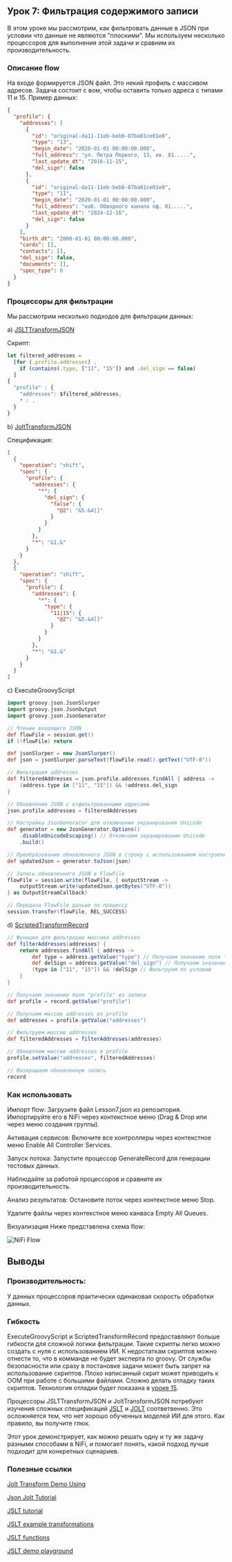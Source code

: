 ## Урок 7: Фильтрация содержимого записи
В этом уроке мы рассмотрим, как фильтровать данные в JSON при условии что данные не являются "плоскими". 
Мы используем несколько процессоров для выполнения этой задачи и сравним их производительность.

### Описание flow
На входе формируется JSON файл. Это некий профиль с массивом адресов.
Задача состоит с вом, чтобы оставить только адреса с типами 11 и 15.
Пример данных:
```json
{
  "profile": {
    "addresses": [
      {
        "id": "original-da11-11eb-beb6-87ba01ce01e0",
        "type": "13",
        "begin_date": "2020-01-01 00:00:00.000",
        "full_address": "ул. Петра Первого, 13, кв. 81.....",
        "last_update_dt": "2016-11-15",
        "del_sign": false
      },
      {
        "id": "original-da11-11eb-beb6-87ba01ce01e0",
        "type": "11",
        "begin_date": "2020-01-01 00:00:00.000",
        "full_address": "наб. Обводного канала оф. 81.....",
        "last_update_dt": "2024-12-16",
        "del_sign": false
      }
    ],
    "birth_dt": "2000-01-01 00:00:00.000",
    "cards": [],
    "contacts": [],
    "del_sign": false,
    "documents": [],
    "spec_type": 0
  }
}
```

### Процессоры для фильтрации
Мы рассмотрим несколько подходов для фильтрации данных:

a) [JSLTTransformJSON](https://nifi.apache.org/docs/nifi-docs/components/org.apache.nifi/nifi-jslt-nar/1.26.0/org.apache.nifi.processors.jslt.JSLTTransformJSON/)

Скрипт:
```javascript
let filtered_addresses = 
  [for (.profile.addresses) .
    if (contains(.type, ["11", "15"]) and .del_sign == false)
  ]
{
  "profile" : {
    "addresses": $filtered_addresses,
    * : .
  }
}

```

b) [JoltTransformJSON](https://nifi.apache.org/docs/nifi-docs/components/org.apache.nifi/nifi-standard-nar/1.19.0/org.apache.nifi.processors.standard.JoltTransformJSON/index.html)

Спецификация:
```json
[
  {
    "operation": "shift",
    "spec": {
      "profile": {
        "addresses": {
          "*": {
            "del_sign": {
              "false": {
                "@2": "&5.&4[]"
              }
            }
          }
        },
        "*": "&1.&"
      }
    }
  },
  {
    "operation": "shift",
    "spec": {
      "profile": {
        "addresses": {
          "*": {
            "type": {
              "11|15": {
                "@2": "&5.&4[]"
              }
            }
          }
        },
        "*": "&1.&"
      }
    }
  }
]

```

c) ExecuteGroovyScript 

```groovy
import groovy.json.JsonSlurper
import groovy.json.JsonOutput
import groovy.json.JsonGenerator

// Чтение входящего JSON
def flowFile = session.get()
if (!flowFile) return

def jsonSlurper = new JsonSlurper()
def json = jsonSlurper.parseText(flowFile.read().getText("UTF-8"))

// Фильтрация addresses
def filteredAddresses = json.profile.addresses.findAll { address ->
    (address.type in ["11", "15"]) && !address.del_sign
}

// Обновление JSON с отфильтрованными адресами
json.profile.addresses = filteredAddresses

// Настройка JsonGenerator для отключения экранирования Unicode
def generator = new JsonGenerator.Options()
    .disableUnicodeEscaping() // Отключаем экранирование Unicode
    .build()

// Преобразование обновленного JSON в строку с использованием настроенного генератора
def updatedJson = generator.toJson(json)

// Запись обновленного JSON в FlowFile
flowFile = session.write(flowFile, { outputStream ->
    outputStream.write(updatedJson.getBytes("UTF-8"))
} as OutputStreamCallback)

// Передача FlowFile дальше по процессу
session.transfer(flowFile, REL_SUCCESS)
```

d) [ScriptedTransformRecord](https://nifi.apache.org/docs/nifi-docs/components/org.apache.nifi/nifi-scripting-nar/1.24.0/org.apache.nifi.processors.script.ScriptedTransformRecord/)
```groovy
// Функция для фильтрации массива addresses
def filterAddresses(addresses) {
    return addresses.findAll { address ->
        def type = address.getValue("type") // Получаем значение поля "type"
        def delSign = address.getValue("del_sign") // Получаем значение поля "del_sign"
        (type in ["11", "15"]) && !delSign // Фильтруем по условию
    }
}

// Получаем значение поля "profile" из записи
def profile = record.getValue("profile")

// Получаем массив addresses из profile
def addresses = profile.getValue("addresses")

// Фильтруем массив addresses
def filteredAddresses = filterAddresses(addresses)

// Обновляем массив addresses в profile
profile.setValue("addresses", filteredAddresses)

// Возвращаем обновленную запись
record
```

### Как использовать
Импорт flow:
Загрузите файл Lesson7.json из репозитория.
Импортируйте его в NiFi через контекстное меню (Drag & Drop или через меню создания группы).

Активация сервисов:
Включите все контроллеры через контекстное меню Enable All Controller Services.

Запуск потока:
Запустите процессор GenerateRecord для генерации тестовых данных.

Наблюдайте за работой процессоров и сравните их производительность.

Анализ результатов:
Остановите поток через контекстное меню Stop.

Удалите файлы через контекстное меню канваса Empty All Queues.

Визуализация
Ниже представлена схема flow:

![NiFi Flow](pipeline.png)

## Выводы
### Производительность:
У данных процессоров практически одинаковая скорость обработки данных.

### Гибкость
ExecuteGroovyScript и ScriptedTransformRecord предоставляют больше гибкости для сложной логики фильтрации.
Такие скрипты легко можно создать с нуля с использованием ИИ.
К недостаткам скриптов можно отнести то, что в комманде не будет эксперта по groovy. 
От службы безопасности или сразу в постановке задачи может быть запрет на использование скриптов.
Плохо написанный скрит может приводить к OOM при работе с большими файлами.
Сложно делать отладку таких скриптов. Технология отладки будет показана в [уроке 15](https://github.com/vomikan/NiFi_Lab/tree/main/Lesson15).

Процессоры JSLTTransformJSON и JoltTransformJSON потребуют изучения сложных спецификаций [JSLT](https://github.com/schibsted/jslt/blob/master/functions.md?ysclid=lzsp7ge8f0491677772) и [JOLT](https://lucabiscotti.github.io/jolt-guide.github.io/) соответвенно.
Это осложняется тем, что нет хорошо обученных моделей ИИ для этого. Как правило, вы получите глюк. 

Этот урок демонстрирует, как можно решать одну и ту же задачу разными способами в NiFi, и помогает понять, какой подход лучше подходит для конкретных сценариев.

### Полезные ссылки
[Jolt Transform Demo Using](https://jolt-demo.appspot.com/)

[Json Jolt Tutorial](https://cool-cheng.blogspot.com/2019/12/json-jolt-tutorial.html)

[JSLT tutorial](https://github.com/schibsted/jslt/blob/master/tutorial.md)

[JSLT example transformations](https://github.com/schibsted/jslt/blob/master/examples/README.md)

[JSLT functions](https://github.com/schibsted/jslt/blob/master/functions.md?ysclid=lzsp7ge8f0491677772)

[JSLT demo playground](https://www.garshol.priv.no/jslt-demo)

